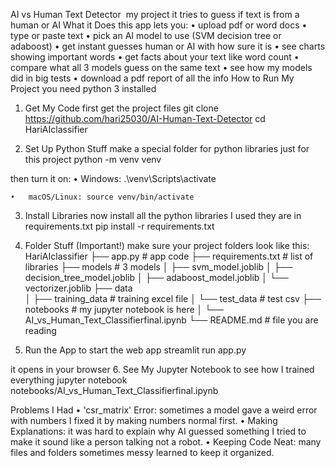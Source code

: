 AI vs Human Text Detector 
my project it tries to guess if text is from a human or AI
What it Does
this app lets you:
	•	upload pdf or word docs
	•	type or paste text
	•	pick an AI model to use (SVM decision tree or adaboost)
	•	get instant guesses human or AI with how sure it is
	•	see charts showing important words
	•	get facts about your text like word count
	•	compare what all 3 models guess on the same text
	•	see how my models did in big tests
	•	download a pdf report of all the info
How to Run My Project
you need python 3 installed
1. Get My Code
first get the project files
git clone https://github.com/hari25030/AI-Human-Text-Detector
cd HariAIclassifier


2. Set Up Python Stuff
make a special folder for python libraries just for this project
python -m venv venv


then turn it on:
	•	Windows: .\venv\Scripts\activate



	•	macOS/Linux: source venv/bin/activate



3. Install Libraries
now install all the python libraries I used they are in requirements.txt
pip install -r requirements.txt


4. Folder Stuff (Important!)
make sure your project folders look like this:
HariAIclassifier
├── app.py                      # app code 
├── requirements.txt            # list of libraries
├── models                     # 3 models 
│   ├── svm_model.joblib
│   ├── decision_tree_model.joblib
│   ├── adaboost_model.joblib
│   └── vectorizer.joblib
├── data                       
│   ├── training_data          #  training excel file
│   └── test_data              #  test csv
├── notebooks                  # my jupyter notebook is here
│   └── AI_vs_Human_Text_Classifierfinal.ipynb
└── README.md                   #  file you are reading


5. Run the App
to start the web app
streamlit run app.py


it opens in your browser
6. See My Jupyter Notebook
to see how I trained everything
jupyter notebook notebooks/AI_vs_Human_Text_Classifierfinal.ipynb


Problems I Had 
	•	'csr_matrix' Error: sometimes a model gave a weird error with numbers I fixed it by making numbers normal first.
	•	Making Explanations: it was hard to explain why AI guessed something I tried to make it sound like a person talking not a robot.
	•	Keeping Code Neat: many files and folders sometimes messy learned to keep it organized.
